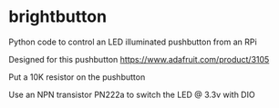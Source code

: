 # brightbutton
Python code to control an LED illuminated pushbutton from an RPi


Designed for this pushbutton https://www.adafruit.com/product/3105

Put a 10K resistor on the pushbutton

Use an NPN transistor PN222a to switch the LED @ 3.3v with DIO
